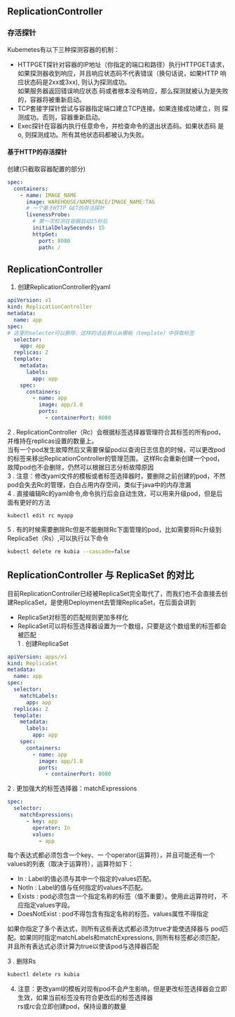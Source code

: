 ## ReplicationController
### 存活探针
Kubemetes有以下三种探测容器的机制： 
+ HTTPGET探针对容器的IP地址（你指定的端口和路径）执行HTTPGET请求，如果探测器收到响应，并且响应状态码不代表错误（换句话说，如果HTTP 响应状态码是2xx或3xx), 则认为探测成功。  
如果服务器返回错误响应状态 码或者根本没有响应，那么探测就被认为是失败的，容器将被重新启动。  
+ TCP套接字探针尝试与容器指定端口建立TCP连接。如果连接成功建立，则 探测成功。否则，容器重新启动。   
+ Exec探针在容器内执行任意命令，并检查命令的退出状态码。如果状态码 是o, 则探测成功。所有其他状态码都被认为失败。   
#### 基于HTTP的存活探针 
创建(只截取容器配置的部分)
```yaml
spec:
  containers:
    - name: IMAGE_NAME
      image: WAREHOUSE/NAMESPACE/IMAGE_NAME:TAG
      # 一个基于HTTP GET的存活探针
      livenessProbe:
        # 第一次检测在容器启动15秒后
        initialDelaySeconds: 15
        httpGet:
          port: 8080
          path: /
```
## ReplicationController
1. 创建ReplicationController的yaml
```yaml
apiVersion: v1
kind: ReplicationController
metadata:
  name: app
spec:
# 这里的selector可以删除，这样的话会默认从模板（template）中获取标签
  selector:
    app: app
  replicas: 2
  template:
    metadata:
      labels:
        app: app
    spec:
      containers:
        - name: app
          image: app/1.0
          ports:
            - containerPort: 8080
```
2 . ReplicationController（Rc）会根据标签选择器管理符合其标签的所有pod，并维持在replicas设置的数量上。  
 当有一个pod发生故障然后又需要保留pod以查询日志信息的时候，可以更改pod的标签来移出ReplicationController的管理范围，
这样Rc会重新创建一个pod，故障pod也不会删除，仍然可以根据日志分析故障原因    
3 . 注意：修改yaml文件的模板或者标签选择器时，要删除之前创建的pod，不然pod会失去Rc的管理，白白占用内存空间，类似于java中的内存泄漏  
4 . 直接编辑Rc的yaml命令,命令执行后会自动生效，可以用来升级pod，但是后面有更好的方法
```
kubectl edit rc myapp  
```  
5 . 有的时候需要删除Rc但是不能删除Rc下面管理的pod，比如需要将Rc升级到ReplicaSet（Rs）,可以执行以下命令
```bash
kubectl delete re kubia --cascade=false 
``` 
## ReplicationController 与 ReplicaSet 的对比
目前ReplicationController已经被ReplicaSet完全取代了，而我们也不会直接去创建ReplicaSet，是使用Deployment去管理ReplicaSet，在后面会讲到  
+ ReplicaSet对标签的匹配规则更加多样化  
+ ReplicaSet可以将标签选择器设置为一个数组，只要是这个数组里的标签都会被匹配  
1 . 创建ReplicaSet
```yaml
apiVersion: apps/v1
kind: ReplicaSet
metadata:
  name: app
spec:
  selector:
    matchLabels:
      app: app
  replicas: 2
  template:
    metadata:
      labels:
        app: app
    spec:
      containers:
        - name: app
          image: app/1.0
          ports:
            - containerPort: 8080
```
2 . 更加强大的标签选择器：matchExpressions   
```yaml
spec:
  selector:
    matchExpressions:
      - key: app
        operator: In
        values:
          - app
```
每个表达式都必须包含一个key、一 个operator(运算符），并且可能还有一个values的列表（取决于运算符），运算符如下：   
+ In : Label的值必须与其中一个指定的values匹配。  
+ Notln : Label的值与任何指定的values不匹配。 
+ Exists : pod必须包含一个指定名称的标签（值不重要）。使用此运算符时， 不应指定values字段。  
+ DoesNotExist : pod不得包含有指定名称的标签。values属性不得指定  

如果你指定了多个表达式，则所有这些表达式都必须为true才能使选择器与 pod匹配。如果同时指定matchLabels和matchExpressions, 则所有标签都必须匹配，并且所有表达式必须计算为true以使该pod与选择器匹配    

3 . 删除Rs
```bash
kubectl delete rs kubia
```
4. 注意：更改yaml的模板对现有pod不会产生影响，但是更改标签选择器会立即生效，如果当前标签没有符合更改后的标签选择器  
rs或rc会立即创建pod，保持设置的数量  
